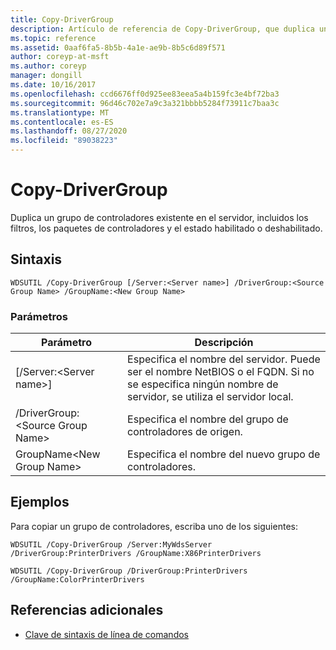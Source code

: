 ```yaml
---
title: Copy-DriverGroup
description: Artículo de referencia de Copy-DriverGroup, que duplica un grupo de controladores existente en el servidor, incluidos los filtros, los paquetes de controladores y el estado habilitado o deshabilitado.
ms.topic: reference
ms.assetid: 0aaf6fa5-8b5b-4a1e-ae9b-8b5c6d89f571
author: coreyp-at-msft
ms.author: coreyp
manager: dongill
ms.date: 10/16/2017
ms.openlocfilehash: ccd6676ff0d925ee83eea5a4b159fc3e4bf72ba3
ms.sourcegitcommit: 96d46c702e7a9c3a321bbbb5284f73911c7baa3c
ms.translationtype: MT
ms.contentlocale: es-ES
ms.lasthandoff: 08/27/2020
ms.locfileid: "89038223"
---
```

# <a name="copy-drivergroup"></a>Copy-DriverGroup

Duplica un grupo de controladores existente en el servidor, incluidos los filtros, los paquetes de controladores y el estado habilitado o deshabilitado.

## <a name="syntax"></a>Sintaxis

```
WDSUTIL /Copy-DriverGroup [/Server:<Server name>] /DriverGroup:<Source Group Name> /GroupName:<New Group Name>
```

### <a name="parameters"></a>Parámetros

|Parámetro|Descripción|
|---------|-----------|
|[/Server:\<Server name>]|Especifica el nombre del servidor. Puede ser el nombre NetBIOS o el FQDN. Si no se especifica ningún nombre de servidor, se utiliza el servidor local.|
|/DriverGroup:\<Source Group Name>|Especifica el nombre del grupo de controladores de origen.|
|GroupName\<New Group Name>|Especifica el nombre del nuevo grupo de controladores.|

## <a name="examples"></a>Ejemplos

Para copiar un grupo de controladores, escriba uno de los siguientes:
```
WDSUTIL /Copy-DriverGroup /Server:MyWdsServer /DriverGroup:PrinterDrivers /GroupName:X86PrinterDrivers
```
```
WDSUTIL /Copy-DriverGroup /DriverGroup:PrinterDrivers /GroupName:ColorPrinterDrivers
```

## <a name="additional-references"></a>Referencias adicionales

- [Clave de sintaxis de línea de comandos](command-line-syntax-key.md)